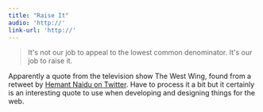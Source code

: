 ```yaml
---
title: "Raise It"
audio: 'http://'
link-url: 'http://'
---
```

<blockquote><p>
  It's not our job to appeal to the lowest common denominator. It's our job to raise it.
</p></blockquote>
<p>Apparently a quote from the television show The West Wing, found from a retweet by <a href="https://twitter.com/#!/hjnaidu">Hemant Naidu on Twitter</a>. Have to process it a bit but it certainly is an interesting quote to use when developing and designing things for the web.</p>
